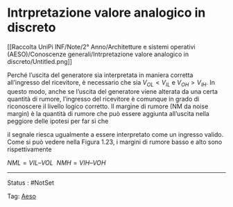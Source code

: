 # Intrpretazione valore analogico in discreto

[[Raccolta UniPi INF/Note/2° Anno/Architetture e sistemi operativi (AESO)/Conoscenze generali/Intrpretazione valore analogico in discreto/Untitled.png]]

Perché l’uscita del generatore sia interpretata in maniera corretta all’ingresso
del ricevitore, è necessario che sia $V_{OL} < V_{IL}$  e $V_{OH} > V_{IH}$. In questo modo,
anche se l’uscita del generatore viene alterata da una certa quantità di rumore,
l’ingresso del ricevitore è comunque in grado di riconoscere il livello logico
corretto. Il margine di rumore (NM da noise margin) è la quantità di rumore
che può essere aggiunta all’uscita nella peggiore delle ipotesi per far sì che

il segnale riesca ugualmente a essere interpretato come un ingresso valido.
Come si può vedere nella Figura 1.23, i margini di rumore basso e alto sono
rispettivamente

$NML
= VIL – VOL$  $NMH = VIH – VOH$

---

Status : #NotSet

Tag: [Aeso](../../Architetture%20e%20sistemi%20operativi%20(AESO)%201e0e264228a748feabc5de07d5a770db.md)
